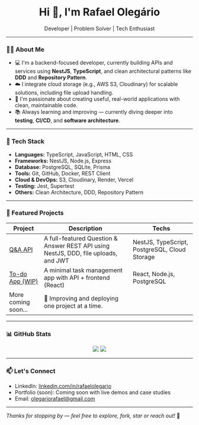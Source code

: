 <h1 align="center">Hi 👋, I'm Rafael Olegário</h1>
<p align="center">
  Developer | Problem Solver | Tech Enthusiast
</p>

---

### 👨‍💻 About Me

- 💻 I'm a backend-focused developer, currently building APIs and services using **NestJS**, **TypeScript**, and clean architectural patterns like **DDD** and **Repository Pattern**.
- ☁️ I integrate cloud storage (e.g., AWS S3, Cloudinary) for scalable solutions, including file upload handling.
- 🚀 I'm passionate about creating useful, real-world applications with clean, maintainable code.
- 📚 Always learning and improving — currently diving deeper into **testing**, **CI/CD**, and **software architecture**.

---

### 🧰 Tech Stack

- **Languages:** TypeScript, JavaScript, HTML, CSS
- **Frameworks:** NestJS, Node.js, Express
- **Database:** PostgreSQL, SQLite, Prisma
- **Tools:** Git, GitHub, Docker, REST Client
- **Cloud & DevOps:** S3, Cloudinary, Render, Vercel
- **Testing:** Jest, Supertest
- **Others:** Clean Architecture, DDD, Repository Pattern

---

### 📌 Featured Projects

| Project | Description | Techs |
|--------|-------------|-------|
| [Q&A API](https://github.com/rafaelolegario/qna-api) | A full-featured Question & Answer REST API using NestJS, DDD, file uploads, and JWT | NestJS, TypeScript, PostgreSQL, Cloud Storage |
| [To-do App (WIP)](https://github.com/rafaelolegario/todo-app) | A minimal task management app with API + frontend (React) | React, Node.js, PostgreSQL |
| More coming soon... | 🚧 Improving and deploying one project at a time. | |

---

### 📊 GitHub Stats

<p align="center">
  <img src="https://github-readme-stats.vercel.app/api?username=rafaelolegario&show_icons=true&theme=tokyonight&hide_title=true" />
  <img src="https://github-readme-stats.vercel.app/api/top-langs/?username=rafaelolegario&layout=compact&theme=tokyonight" />
</p>

---

### 📫 Let's Connect

- LinkedIn: [linkedin.com/in/rafaelolegario](https://linkedin.com/in/rafaelolegario)
- Portfolio (soon): Coming soon with live demos and case studies
- Email: olegariorafael@gmail.com

---

_Thanks for stopping by — feel free to explore, fork, star or reach out!_ 🚀
